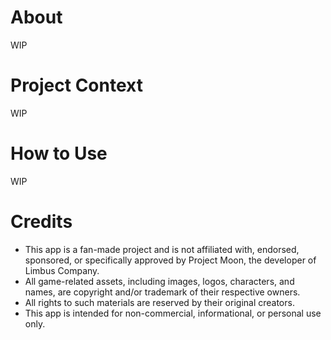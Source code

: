 # About
WIP

# Project Context
WIP

# How to Use
WIP

# Credits

- This app is a fan-made project and is not affiliated with, endorsed, sponsored, or specifically approved by Project Moon, the developer of Limbus Company. <br/>
- All game-related assets, including images, logos, characters, and names, are copyright and/or trademark of their respective owners. <br/>
- All rights to such materials are reserved by their original creators. <br/>
- This app is intended for non-commercial, informational, or personal use only. <br/>
